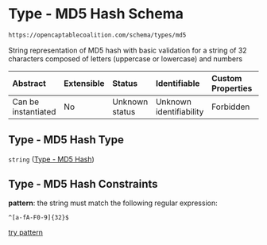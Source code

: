 # Type - MD5 Hash Schema

```txt
https://opencaptablecoalition.com/schema/types/md5
```

String representation of MD5 hash with basic validation for a string of 32 characters composed of letters (uppercase or lowercase) and numbers

| Abstract            | Extensible | Status         | Identifiable            | Custom Properties | Additional Properties | Access Restrictions | Defined In                                                                   |
| :------------------ | :--------- | :------------- | :---------------------- | :---------------- | :-------------------- | :------------------ | :--------------------------------------------------------------------------- |
| Can be instantiated | No         | Unknown status | Unknown identifiability | Forbidden         | Allowed               | none                | [Md5.schema.json](../../schema/types/Md5.schema.json "open original schema") |

## Type - MD5 Hash Type

`string` ([Type - MD5 Hash](md5.md))

## Type - MD5 Hash Constraints

**pattern**: the string must match the following regular expression: 

```regexp
^[a-fA-F0-9]{32}$
```

[try pattern](https://regexr.com/?expression=%5E%5Ba-fA-F0-9%5D%7B32%7D%24 "try regular expression with regexr.com")
